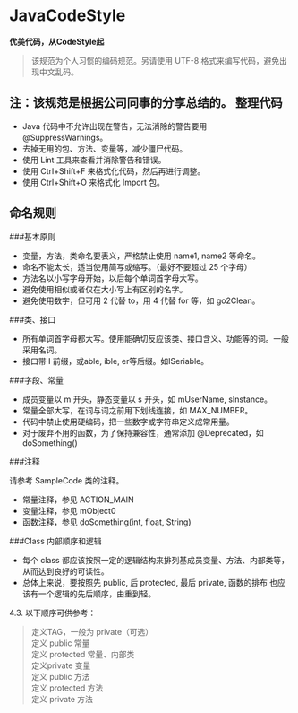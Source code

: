 JavaCodeStyle
=============

**优美代码，从CodeStyle起**


> 该规范为个人习惯的编码规范。另请使用 UTF-8 格式来编写代码，避免出现中文乱码。

注：该规范是根据公司同事的分享总结的。
整理代码
-------

 - Java 代码中不允许出现在警告，无法消除的警告要用 @SuppressWarnings。
 - 去掉无用的包、方法、变量等，减少僵尸代码。
 - 使用 Lint 工具来查看并消除警告和错误。
 - 使用 Ctrl+Shift+F 来格式化代码，然后再进行调整。
 - 使用 Ctrl+Shift+O 来格式化 Import 包。

命名规则
----

###基本原则  

 - 变量，方法，类命名要表义，严格禁止使用 name1, name2 等命名。
 - 命名不能太长，适当使用简写或缩写。（最好不要超过 25 个字母）
 - 方法名以小写字母开始，以后每个单词首字母大写。
 - 避免使用相似或者仅在大小写上有区别的名字。
 - 避免使用数字，但可用 2 代替 to，用 4 代替 for 等，如 go2Clean。

###类、接口

 - 所有单词首字母都大写。使用能确切反应该类、接口含义、功能等的词。一般采用名词。
 - 接口带 I 前缀，或able, ible, er等后缀。如ISeriable。  

###字段、常量

 - 成员变量以 m 开头，静态变量以 s 开头，如 mUserName, sInstance。
 - 常量全部大写，在词与词之前用下划线连接，如 MAX_NUMBER。
 - 代码中禁止使用硬编码，把一些数字或字符串定义成常用量。
 - 对于废弃不用的函数，为了保持兼容性，通常添加 @Deprecated，如 doSomething()

###注释

请参考 SampleCode 类的注释。 

 - 常量注释，参见 ACTION_MAIN
 - 变量注释，参见 mObject0
 - 函数注释，参见 doSomething(int, float, String)

###Class 内部顺序和逻辑

 - 每个 class 都应该按照一定的逻辑结构来排列基成员变量、方法、内部类等， 从而达到良好的可读性。
 - 总体上来说，要按照先 public, 后 protected, 最后 private, 函数的排布 也应该有一个逻辑的先后顺序，由重到轻。

 
4.3. 以下顺序可供参考：

> 定义TAG，一般为 private（可选）  
定义 public 常量  
定义 protected 常量、内部类   
定义private 变量   
定义 public 方法   
定义 protected 方法   
定义 private 方法
